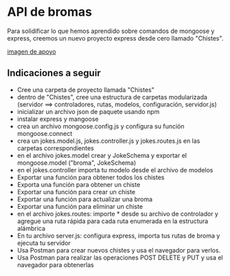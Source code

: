 # API de bromas

Para solidificar lo que hemos aprendido sobre comandos de mongoose y express, creemos un nuevo proyecto express desde cero llamado "Chistes".

[imagen de apoyo](https://s3.amazonaws.com/General_V88/boomyeah2015/codingdojo/curriculum/content/chapter/JokeAPI_%282%29.png)

## Indicaciones a seguir

-   Cree una carpeta de proyecto llamada "Chistes"
-   dentro de "Chistes", cree una estructura de carpetas modularizada (servidor ==> controladores, rutas, modelos, configuración, servidor.js)
-   inicializar un archivo json de paquete usando npm
-   instalar express y mangoose
-   crea un archivo mongoose.config.js y configura su función mongoose.connect
-   crea un jokes.model.js, jokes.controller.js y jokes.routes.js en las carpetas correspondientes
-   en el archivo jokes.model crear y JokeSchema y exportar el mongoose.model ("broma", JokeSchema)
-   en el jokes.controller importa tu modelo desde el archivo de modelos
-   Exportar una función para obtener todos los chistes
-   Exporta una función para obtener un chiste
-   Exportar una función para crear un chiste
-   Exportar una función para actualizar una broma
-   Exportar una función para eliminar un chiste
-   en el archivo jokes.routes: importe \* desde su archivo de controlador y agregue una ruta rápida para cada ruta enumerada en la estructura alámbrica
-   En tu archivo server.js: configura express, importa tus rutas de broma y ejecuta tu servidor
-   Usa Postman para crear nuevos chistes y usa el navegador para verlos.
-   Usa Postman para realizar las operaciones POST DELETE y PUT y usa el navegador para obtenerlas
